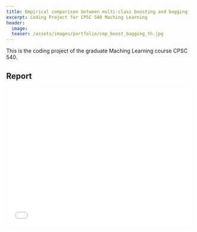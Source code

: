 ```yaml
---
title: Empirical comparison between multi-class boosting and bagging
excerpt: Coding Project for CPSC 540 Maching Learning
header:
  image:
  teaser: /assets/images/portfolio/cmp_boost_bagging_th.jpg
---
```


This is the coding project of the graduate Maching Learning course CPSC 540.

## Report

<embed src="/assets/files/cpsc540_multi_class_adaboost.pdf" width="500" height="375" type='application/pdf'>